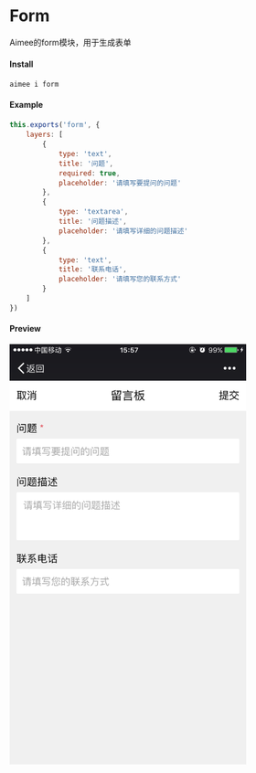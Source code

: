 # Form
Aimee的form模块，用于生成表单

#### Install
```
aimee i form
```

#### Example
```javascript
this.exports('form', {
    layers: [
        {
            type: 'text',
            title: '问题',
            required: true,
            placeholder: '请填写要提问的问题'
        },
        {
            type: 'textarea',
            title: '问题描述',
            placeholder: '请填写详细的问题描述'
        },
        {
            type: 'text',
            title: '联系电话',
            placeholder: '请填写您的联系方式'
        }
    ]
})
```

#### Preview
<img src="preview.png" alt="" width="414">